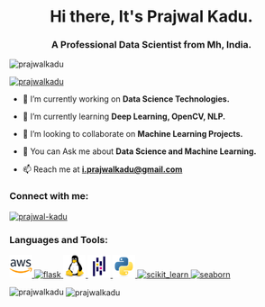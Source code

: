 <h1 align="center">Hi there, It's Prajwal Kadu.</h1>
<h3 align="center">A Professional Data Scientist from Mh, India.</h3>

<p align="left"> <img src="https://komarev.com/ghpvc/?username=prajwalkadu&label=Profile%20views&color=0e75b6&style=flat" alt="prajwalkadu" /> </p>

<p align="left"> <a href="https://github.com/ryo-ma/github-profile-trophy"><img src="https://github-profile-trophy.vercel.app/?username=prajwalkadu" alt="prajwalkadu" /></a> </p>

- 🔭 I’m currently working on **Data Science Technologies.**

- 🌱 I’m currently learning **Deep Learning, OpenCV, NLP.**

- 👯 I’m looking to collaborate on **Machine Learning Projects.**

- 💬 You can Ask me about **Data Science and Machine Learning.**

- 📫 Reach me at **i.prajwalkadu@gmail.com**

<h3 align="left">Connect with me:</h3>
<p align="left">
<a href="https://linkedin.com/in/prajwal-kadu" target="blank"><img align="center" src="https://raw.githubusercontent.com/rahuldkjain/github-profile-readme-generator/master/src/images/icons/Social/linked-in-alt.svg" alt="prajwal-kadu" height="30" width="40" /></a>
</p>

<h3 align="left">Languages and Tools:</h3>
<p align="left"> <a href="https://aws.amazon.com" target="_blank" rel="noreferrer"> <img src="https://raw.githubusercontent.com/devicons/devicon/master/icons/amazonwebservices/amazonwebservices-original-wordmark.svg" alt="aws" width="40" height="40"/> </a> <a href="https://flask.palletsprojects.com/" target="_blank" rel="noreferrer"> <img src="https://www.vectorlogo.zone/logos/pocoo_flask/pocoo_flask-icon.svg" alt="flask" width="40" height="40"/> </a> <a href="https://www.linux.org/" target="_blank" rel="noreferrer"> <img src="https://raw.githubusercontent.com/devicons/devicon/master/icons/linux/linux-original.svg" alt="linux" width="40" height="40"/> </a> <a href="https://pandas.pydata.org/" target="_blank" rel="noreferrer"> <img src="https://raw.githubusercontent.com/devicons/devicon/2ae2a900d2f041da66e950e4d48052658d850630/icons/pandas/pandas-original.svg" alt="pandas" width="40" height="40"/> </a> <a href="https://www.python.org" target="_blank" rel="noreferrer"> <img src="https://raw.githubusercontent.com/devicons/devicon/master/icons/python/python-original.svg" alt="python" width="40" height="40"/> </a> <a href="https://scikit-learn.org/" target="_blank" rel="noreferrer"> <img src="https://upload.wikimedia.org/wikipedia/commons/0/05/Scikit_learn_logo_small.svg" alt="scikit_learn" width="40" height="40"/> </a> <a href="https://seaborn.pydata.org/" target="_blank" rel="noreferrer"> <img src="https://seaborn.pydata.org/_images/logo-mark-lightbg.svg" alt="seaborn" width="40" height="40"/> </a> </p>

<p><img align="left" src="https://github-readme-stats.vercel.app/api/top-langs?username=prajwalkadu&show_icons=true&locale=en&layout=compact" alt="prajwalkadu" /></p>

<p>&nbsp;<img align="center" src="https://github-readme-stats.vercel.app/api?username=prajwalkadu&show_icons=true&locale=en" alt="prajwalkadu" /></p>
